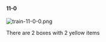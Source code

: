 #### 11-0
![train-11-0-0.png](https://github.com/lil-lab/nlvr/raw/master/nlvr/train/images/58/train-11-0-0.png "train-11-0-0.png")

There are 2 boxes with 2 yellow items